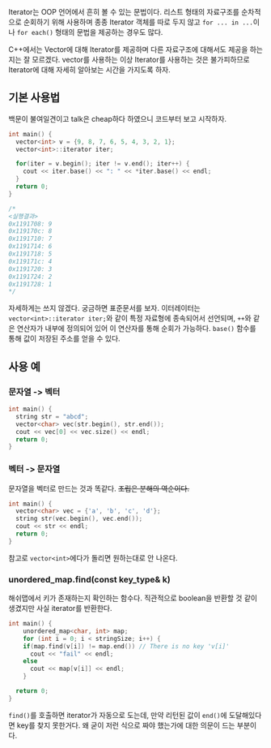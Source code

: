 Iterator는 OOP 언어에서 흔히 볼 수 있는 문법이다. 리스트 형태의 자료구조를 순차적으로 순회하기 위해 사용하며 종종 Iterator 객체를 따로 두지 않고 `for ... in ...`이나 `for each()` 형태의 문법을 제공하는 경우도 많다.

C++에서는 Vector에 대해 Iterator를 제공하며 다른 자료구조에 대해서도 제공을 하는지는 잘 모르겠다. vector를 사용하는 이상 Iterator를 사용하는 것은 불가피하므로 Iterator에 대해 자세히 알아보는 시간을 가지도록 하자.



## 기본 사용법

백문이 불여일견이고 talk은 cheap하다 하였으니 코드부터 보고 시작하자.

```c++
int main() {
  vector<int> v = {9, 8, 7, 6, 5, 4, 3, 2, 1};
  vector<int>::iterator iter;

  for(iter = v.begin(); iter != v.end(); iter++) {
    cout << iter.base() << ": " << *iter.base() << endl;
  }
  return 0;
}

/* 
<실행결과>
0x1191708: 9
0x119170c: 8
0x1191710: 7
0x1191714: 6
0x1191718: 5
0x119171c: 4
0x1191720: 3
0x1191724: 2
0x1191728: 1
*/
```

자세하게는 쓰지 않겠다. 궁금하면 표준문서를 보자. 이터레이터는 `vector<int>::iterator iter;`와 같이 특정 자료형에 종속되어서 선언되며, `++`와 같은 연산자가 내부에 정의되어 있어 이 연산자를 통해 순회가 가능하다. `base()` 함수를 통해 값이 저장된 주소를 얻을 수 있다.



## 사용 예

### 문자열 -> 벡터

```c++
int main() {
  string str = "abcd";
  vector<char> vec(str.begin(), str.end());
  cout << vec[0] << vec.size() << endl;
  return 0;
}
```



### 벡터 -> 문자열

문자열을 벡터로 만드는 것과 똑같다. ~~조립은 분해의 역순이다.~~

```c++
int main() {
  vector<char> vec = {'a', 'b', 'c', 'd'};
  string str(vec.begin(), vec.end());
  cout << str << endl;
  return 0;
}
```

참고로 `vector<int>`에다가 돌리면 원하는대로 안 나온다. 



### unordered_map.find(const key_type& k)

해쉬맵에서 키가 존재하는지 확인하는 함수다. 직관적으로 boolean을 반환할 것 같이 생겼지만 사실 iterator를 반환한다.

```c++
int main() {
	unordered_map<char, int> map;
	for (int i = 0; i < stringSize; i++) {
    if(map.find(v[i]) != map.end())	// There is no key 'v[i]'
      cout << "fail" << endl;
    else
      cout << map[v[i]] << endl;
	}

  return 0;
}
```

`find()`를 호출하면 iterator가 자동으로 도는데, 만약 리턴된 값이 `end()`에 도달해있다면 key를 찾지 못한거다. 왜 굳이 저런 식으로 짜야 했는가에 대한 의문이 드는 부분이다.

